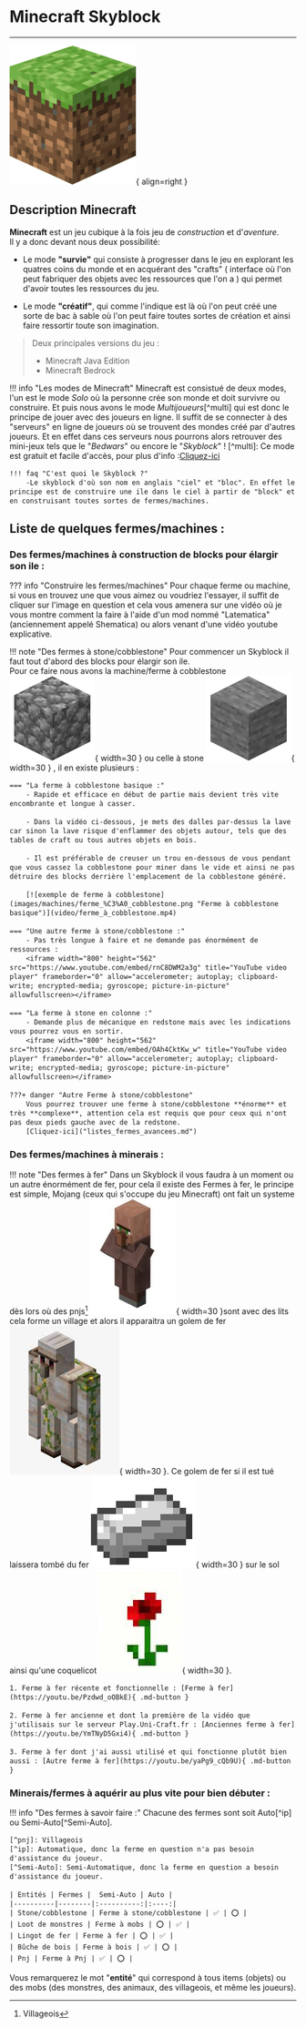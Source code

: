# Minecraft Skyblock

---

![Block de terre Minecraft](images/blocs/bloc-terre.png){ align=right }

## Description Minecraft

**Minecraft** est un jeu cubique à la fois jeu de _construction_ et d'_aventure_.  
Il y a donc devant nous deux possibilité:

- Le mode **"survie"** qui consiste à progresser dans le jeu en explorant les quatres coins du monde et en acquérant des "crafts" ( interface où l'on peut fabriquer des objets avec les ressources que l'on a ) qui permet d'avoir toutes les ressources du jeu. 

- Le mode **"créatif"**, qui comme l'indique est là où l'on peut créé une sorte de bac à sable où l'on peut faire toutes sortes de création et ainsi faire ressortir toute son imagination. 

> Deux principales versions du jeu :
>
>   - Minecraft Java Edition
>   - Minecraft Bedrock
     
!!! info "Les modes de Minecraft"
    Minecraft est consistué de deux modes, l'un est le mode _Solo_ où la personne crée son monde et doit survivre ou construire. Et puis nous avons le mode _Multijoueurs_[^multi] qui est donc le principe de jouer avec des joueurs en ligne. 
    Il suffit de se connecter à des "serveurs" en ligne de joueurs où se trouvent des mondes créé par d'autres joueurs. Et en effet dans ces serveurs nous pourrons alors retrouver des mini-jeux tels que le "_Bedwars_" ou encore le "_Skyblock_" !
    [^multi]: Ce mode est gratuit et facile d'accès, pour plus d'info :[Cliquez-ici](multijoueurs_infos.md)
     
    !!! faq "C'est quoi le Skyblock ?" 
        -Le skyblock d'où son nom en anglais "ciel" et "bloc". En effet le principe est de construire une ile dans le ciel à partir de "block" et en construisant toutes sortes de fermes/machines.
        

## Liste de quelques fermes/machines :

### Des fermes/machines à construction de blocks pour élargir son ile :

??? info "Construire les fermes/machines"
    Pour chaque ferme ou machine, si vous en trouvez une que vous aimez ou voudriez l'essayer, il suffit de cliquer sur l'image en question et cela vous amenera sur une vidéo où je vous montre comment la faire à l'aide d'un mod nommé "Latematica" (anciennement appelé Shematica) ou alors venant d'une vidéo youtube explicative.



!!! note "Des fermes à stone/cobblestone"
    Pour commencer un Skyblock il faut tout d'abord des blocks pour élargir son ile.  
    Pour ce faire nous avons la machine/ferme à cobblestone ![Block de cobblestone](images/blocs/cobblestone.png "Block de cobblestone"){ width=30 } ou celle à stone ![Block de stone](images/blocs/stone.png "Block de stone"){ width=30 } , il en existe plusieurs :
    
    === "La ferme à cobblestone basique :"
        - Rapide et efficace en début de partie mais devient très vite encombrante et longue à casser. 
         
        - Dans la vidéo ci-dessous, je mets des dalles par-dessus la lave car sinon la lave risque d'enflammer des objets autour, tels que des tables de craft ou tous autres objets en bois.
    
        - Il est préférable de creuser un trou en-dessous de vous pendant que vous cassez la cobblestone pour miner dans le vide et ainsi ne pas détruire des blocks derrière l'emplacement de la cobblestone généré.

        [![exemple de ferme à cobblestone](images/machines/ferme_%C3%A0_cobblestone.png "Ferme à cobblestone basique")](video/ferme_à_cobblestone.mp4)   

    === "Une autre ferme à stone/cobblestone :" 
        - Pas très longue à faire et ne demande pas énormément de ressources : 
        <iframe width="800" height="562" src="https://www.youtube.com/embed/rnC8DWM2a3g" title="YouTube video player" frameborder="0" allow="accelerometer; autoplay; clipboard-write; encrypted-media; gyroscope; picture-in-picture" allowfullscreen></iframe>   
         
    === "La ferme à stone en colonne :"
        - Demande plus de mécanique en redstone mais avec les indications vous pourrez vous en sortir.
        <iframe width="800" height="562" src="https://www.youtube.com/embed/OAh4CktKw_w" title="YouTube video player" frameborder="0" allow="accelerometer; autoplay; clipboard-write; encrypted-media; gyroscope; picture-in-picture" allowfullscreen></iframe>
     
    ???+ danger "Autre Ferme à stone/cobblestone"     
        Vous pourrez trouver une ferme à stone/cobblestone **énorme** et très **complexe**, attention cela est requis que pour ceux qui n'ont pas deux pieds gauche avec de la redstone.
        [Cliquez-ici]("listes_fermes_avancees.md")

### Des fermes/machines à minerais :

!!! note "Des fermes à fer"
    Dans un Skyblock il vous faudra à un moment ou un autre énormément de fer, pour cela il existe des Fermes à fer, le principe est simple, Mojang (ceux qui s'occupe du jeu Minecraft) ont fait un systeme dès lors où des pnjs[^pnj] ![ Pnj ](images/mobs/villageois.png "villageois"){ width=30 }sont avec des lits cela forme un village et alors il apparaitra un golem de fer ![Iron golem](images/mobs/golem_de_fer.png "golem de fer"){ width=30 }. Ce golem de fer si il est tué laissera tombé du fer ![Iron ingot](images/items/lingot-de-fer.png "Lingot de fer"){ width=30 } sur le sol ainsi qu'une coquelicot ![Flower red](images/items/coquelicot.png "Coquelicot"){ width=30 }.

    1. Ferme à fer récente et fonctionnelle : [Ferme à fer](https://youtu.be/Pzdwd_oOBkE){ .md-button }

    2. Ferme à fer ancienne et dont la première de la vidéo que j'utilisais sur le serveur Play.Uni-Craft.fr : [Anciennes ferme à fer](https://youtu.be/YmTNyD5Gxi4){ .md-button }

    3. Ferme à fer dont j'ai aussi utilisé et qui fonctionne plutôt bien aussi : [Autre ferme à fer](https://youtu.be/yaPg9_cQb9U){ .md-button }
[^pnj]: Villageois

### Minerais/fermes à aquérir au plus vite pour bien débuter :

!!! info "Des fermes à savoir faire :"
    Chacune des fermes sont soit Auto[^ip] ou Semi-Auto[^Semi-Auto].
    
    [^pnj]: Villageois
    [^ip]: Automatique, donc la ferme en question n'a pas besoin d'assistance du joueur.
    [^Semi-Auto]: Semi-Automatique, donc la ferme en question a besoin d'assistance du joueur.
    
    | Entités | Fermes |  Semi-Auto | Auto |
    |----------|--------|:----------:|:----:|
    | Stone/cobblestone | Ferme à stone/cobblestone | ✅ | ⭕ |
    | Loot de monstres | Ferme à mobs | ⭕ | ✅ |
    | Lingot de fer | Ferme à fer | ⭕ | ✅ |
    | Bûche de bois | Ferme à bois | ✅ | ⭕ |
    | Pnj | Ferme à Pnj | ✅ | ⭕ |

Vous remarquerez le mot "**entité**" qui correspond à tous items (objets) ou des mobs (des monstres, des animaux, des villageois, et même les joueurs).






